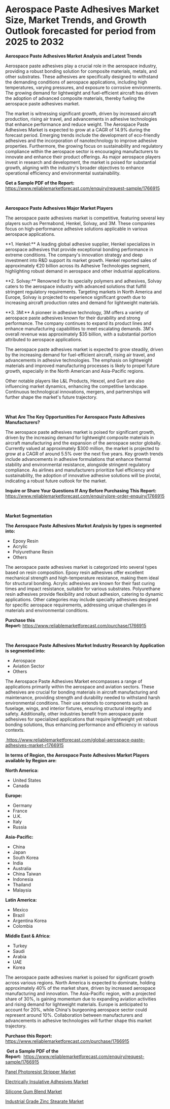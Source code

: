 <p><h1>Aerospace Paste Adhesives Market Size, Market Trends, and Growth Outlook forecasted for period from 2025 to 2032</h1></p><p><strong>Aerospace Paste Adhesives Market Analysis and Latest Trends</strong></p>
<p><p>Aerospace paste adhesives play a crucial role in the aerospace industry, providing a robust bonding solution for composite materials, metals, and other substrates. These adhesives are specifically designed to withstand the demanding conditions of aerospace applications, including high temperatures, varying pressures, and exposure to corrosive environments. The growing demand for lightweight and fuel-efficient aircraft has driven the adoption of advanced composite materials, thereby fueling the aerospace paste adhesives market.</p><p>The market is witnessing significant growth, driven by increased aircraft production, rising air travel, and advancements in adhesive technologies that enhance performance and reduce weight. The Aerospace Paste Adhesives Market is expected to grow at a CAGR of 14.9% during the forecast period. Emerging trends include the development of eco-friendly adhesives and the incorporation of nanotechnology to improve adhesive properties. Furthermore, the growing focus on sustainability and regulatory compliance within the aerospace sector is encouraging manufacturers to innovate and enhance their product offerings. As major aerospace players invest in research and development, the market is poised for substantial growth, aligning with the industry's broader objectives to enhance operational efficiency and environmental sustainability.</p></p>
<p><strong>Get a Sample PDF of the Report:&nbsp;</strong> <a href="https://www.reliablemarketforecast.com/enquiry/request-sample/1766915?utm_campaign=1197&utm_medium=2&utm_source=Github&utm_content=ia&utm_term=03042025&utm_id=aerospace-paste-adhesives">https://www.reliablemarketforecast.com/enquiry/request-sample/1766915</a></p>
<p>&nbsp;</p>
<p><strong>Aerospace Paste Adhesives Major Market Players</strong></p>
<p><p>The aerospace paste adhesives market is competitive, featuring several key players such as Permabond, Henkel, Solvay, and 3M. These companies focus on high-performance adhesive solutions applicable in various aerospace applications.</p><p>**1. Henkel:** A leading global adhesive supplier, Henkel specializes in aerospace adhesives that provide exceptional bonding performance in extreme conditions. The company's innovation strategy and deep investment into R&D support its market growth. Henkel reported sales of approximately €20 billion across its Adhesive Technologies segment, highlighting robust demand in aerospace and other industrial applications.</p><p>**2. Solvay:** Renowned for its specialty polymers and adhesives, Solvay caters to the aerospace industry with advanced solutions that fulfill stringent regulatory requirements. Targeting markets in North America and Europe, Solvay is projected to experience significant growth due to increasing aircraft production rates and demand for lightweight materials. </p><p>**3. 3M:** A pioneer in adhesive technology, 3M offers a variety of aerospace paste adhesives known for their durability and strong performance. The company continues to expand its product lines and enhance manufacturing capabilities to meet escalating demands. 3M's overall revenue was approximately $35 billion, with a substantial portion attributed to aerospace applications.</p><p>The aerospace paste adhesives market is expected to grow steadily, driven by the increasing demand for fuel-efficient aircraft, rising air travel, and advancements in adhesive technologies. The emphasis on lightweight materials and improved manufacturing processes is likely to propel future growth, especially in the North American and Asia-Pacific regions.</p><p>Other notable players like L&L Products, Hexcel, and Gurit are also influencing market dynamics, enhancing the competitive landscape. Continuous technological innovations, mergers, and partnerships will further shape the market's future trajectory.</p></p>
<p>&nbsp;</p>
<p><strong>What Are The Key Opportunities For Aerospace Paste Adhesives Manufacturers?</strong></p>
<p><p>The aerospace paste adhesives market is poised for significant growth, driven by the increasing demand for lightweight composite materials in aircraft manufacturing and the expansion of the aerospace sector globally. Currently valued at approximately $300 million, the market is projected to grow at a CAGR of around 5.5% over the next five years. Key growth trends include advancements in adhesive formulations that enhance thermal stability and environmental resistance, alongside stringent regulatory compliance. As airlines and manufacturers prioritize fuel efficiency and sustainability, the adoption of innovative adhesive solutions will be pivotal, indicating a robust future outlook for the market.</p></p>
<p><strong>Inquire or Share Your Questions If Any Before Purchasing This Report:</strong> <a href="https://www.reliablemarketforecast.com/enquiry/pre-order-enquiry/1766915?utm_campaign=1197&utm_medium=2&utm_source=Github&utm_content=ia&utm_term=03042025&utm_id=aerospace-paste-adhesives">https://www.reliablemarketforecast.com/enquiry/pre-order-enquiry/1766915</a></p>
<p>&nbsp;</p>
<p><strong>Market Segmentation</strong></p>
<p><strong>The Aerospace Paste Adhesives Market Analysis by types is segmented into:</strong></p>
<p><ul><li>Epoxy Resin</li><li>Acrylic</li><li>Polyurethane Resin</li><li>Others</li></ul></p>
<p><p>The aerospace paste adhesives market is categorized into several types based on resin composition. Epoxy resin adhesives offer excellent mechanical strength and high-temperature resistance, making them ideal for structural bonding. Acrylic adhesives are known for their fast curing times and impact resistance, suitable for various substrates. Polyurethane resin adhesives provide flexibility and robust adhesion, catering to dynamic applications. Other categories may include specialty adhesives designed for specific aerospace requirements, addressing unique challenges in materials and environmental conditions.</p></p>
<p><strong>Purchase this Report:&nbsp;</strong><a href="https://www.reliablemarketforecast.com/purchase/1766915?utm_campaign=1197&utm_medium=2&utm_source=Github&utm_content=ia&utm_term=03042025&utm_id=aerospace-paste-adhesives">https://www.reliablemarketforecast.com/purchase/1766915</a></p>
<p>&nbsp;</p>
<p><strong>The Aerospace Paste Adhesives Market Industry Research by Application is segmented into:</strong></p>
<p><ul><li>Aerospace</li><li>Aviation Sector</li><li>Others</li></ul></p>
<p><p>The Aerospace Paste Adhesives Market encompasses a range of applications primarily within the aerospace and aviation sectors. These adhesives are crucial for bonding materials in aircraft manufacturing and maintenance, providing strength and durability needed to withstand harsh environmental conditions. Their use extends to components such as fuselage, wings, and interior fixtures, ensuring structural integrity and safety. Additionally, other industries benefit from aerospace paste adhesives for specialized applications that require lightweight yet robust bonding solutions, thus enhancing performance and efficiency in various contexts.</p></p>
<p><a href="https://www.reliablemarketforecast.com/global-aerospace-paste-adhesives-market-r1766915?utm_campaign=1197&utm_medium=2&utm_source=Github&utm_content=ia&utm_term=03042025&utm_id=aerospace-paste-adhesives">&nbsp;https://www.reliablemarketforecast.com/global-aerospace-paste-adhesives-market-r1766915</a></p>
<p><strong>In terms of Region, the Aerospace Paste Adhesives Market Players available by Region are:</strong></p>
<p>
    <p> <strong> North America: </strong>
        <ul>
            <li>United States</li>
            <li>Canada</li>
        </ul>
        </p> 
    <p> <strong> Europe: </strong>
        <ul>
            <li>Germany</li>
            <li>France</li>
            <li>U.K.</li>
            <li>Italy</li>
            <li>Russia</li>
        </ul>
        </p> 
    <p> <strong> Asia-Pacific: </strong>
        <ul>
            <li>China</li>
            <li>Japan</li>
            <li>South Korea</li>
            <li>India</li>
            <li>Australia</li>
            <li>China Taiwan</li>
            <li>Indonesia</li>
            <li>Thailand</li>
            <li>Malaysia</li>
        </ul>
        </p> 
    <p> <strong> Latin America: </strong>
        <ul>
            <li>Mexico</li>
            <li>Brazil</li>
            <li>Argentina Korea</li>
            <li>Colombia</li>
        </ul>
        </p> 
    <p> <strong> Middle East & Africa: </strong>
        <ul>
            <li>Turkey</li>
            <li>Saudi</li>
            <li>Arabia</li>
            <li>UAE</li>
            <li>Korea</li>
        </ul>
    </p>
    </p>
<p><p>The aerospace paste adhesives market is poised for significant growth across various regions. North America is expected to dominate, holding approximately 40% of the market share, driven by increased aerospace manufacturing and innovation. The Asia-Pacific region, with a projected share of 30%, is gaining momentum due to expanding aviation activities and rising demand for lightweight materials. Europe is anticipated to account for 20%, while China's burgeoning aerospace sector could represent around 10%. Collaboration between manufacturers and advancements in adhesive technologies will further shape this market trajectory.</p></p>
<p><strong>Purchase this Report: </strong><a href="https://www.reliablemarketforecast.com/purchase/1766915?utm_campaign=1197&utm_medium=2&utm_source=Github&utm_content=ia&utm_term=03042025&utm_id=aerospace-paste-adhesives">https://www.reliablemarketforecast.com/purchase/1766915</a></p>
<p>&nbsp;<strong>Get a Sample PDF of the Report:&nbsp;&nbsp;</strong><a href="https://www.reliablemarketforecast.com/enquiry/request-sample/1766915?utm_campaign=1197&utm_medium=2&utm_source=Github&utm_content=ia&utm_term=03042025&utm_id=aerospace-paste-adhesives">https://www.reliablemarketforecast.com/enquiry/request-sample/1766915</a></p>
<p><strong></strong></p>
<p><p><a href="https://github.com/sleeprudantf/Market-Research-Report-List-1/blob/main/panel-photoresist-stripper-market.md?utm_campaign=1197&utm_medium=2&utm_source=Github&utm_content=ia&utm_term=03042025&utm_id=aerospace-paste-adhesives">Panel Photoresist Stripper Market</a></p><p><a href="https://github.com/andulanick3/Market-Research-Report-List-1/blob/main/electrically-insulative-adhesives-market.md?utm_campaign=1197&utm_medium=2&utm_source=Github&utm_content=ia&utm_term=03042025&utm_id=aerospace-paste-adhesives">Electrically Insulative Adhesives Market</a></p><p><a href="https://github.com/kakeryttri0c/Market-Research-Report-List-1/blob/main/silicone-gum-blend-market.md?utm_campaign=1197&utm_medium=2&utm_source=Github&utm_content=ia&utm_term=03042025&utm_id=aerospace-paste-adhesives">Silicone Gum Blend Market</a></p><p><a href="https://github.com/BrandonBrown3773/Market-Research-Report-List-1/blob/main/industrial-grade-zinc-stearate-market.md?utm_campaign=1197&utm_medium=2&utm_source=Github&utm_content=ia&utm_term=03042025&utm_id=aerospace-paste-adhesives">Industrial Grade Zinc Stearate Market</a></p></p>